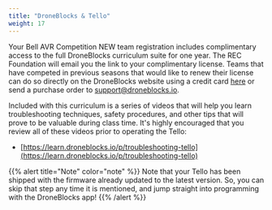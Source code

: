 ```yaml
---
title: "DroneBlocks & Tello"
weight: 17
---
```


Your Bell AVR Competition NEW team registration includes complimentary access to the full DroneBlocks curriculum suite for one year. The REC Foundation will email you the link to your complimentary license.  Teams that have competed in previous seasons that would like to renew their license can do so directly on the DroneBlocks website using a credit card [here](https://usg02.safelinks.protection.office365.us/?url=https%3A%2F%2Fsso.teachable.com%2Fsecure%2F94245%2Fcheckout%2F2366700%2Fmembership&data=05%7C01%7Cnbrownback%40bellflight.com%7Cf71497e5775d40f21bf408dba4211a16%7Cb347614d8a514dfe8bf716d51e6f6db8%7C0%7C0%7C638284234290307080%7CUnknown%7CTWFpbGZsb3d8eyJWIjoiMC4wLjAwMDAiLCJQIjoiV2luMzIiLCJBTiI6Ik1haWwiLCJXVCI6Mn0%3D%7C3000%7C%7C%7C&sdata=95tYpVD3n9GFHH2aGldrSkqIhLxIqaMNBR14t%2BP4UPc%3D&reserved=0) or send a purchase order to support@droneblocks.io.

Included with this curriculum is a series of videos that will help you learn
troubleshooting techniques, safety procedures, and other tips that will prove to be
valuable during class time. It's highly encouraged that you review all of these videos prior to operating the Tello:

- [https://learn.droneblocks.io/p/troubleshooting-tello](https://learn.droneblocks.io/p/troubleshooting-tello)

{{% alert title="Note" color="note" %}}
Note that your Tello has been shipped with the firmware already updated to the latest
version. So, you can skip that step any time it is mentioned, and jump straight into
programming with the DroneBlocks app!
{{% /alert %}}
